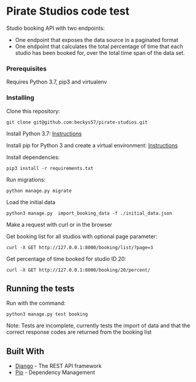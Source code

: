 # Pirate Studios code test

Studio booking API with two endpoints:

- One endpoint that exposes the data source in a paginated format
- One endpoint that calculates the total percentage of time that each studio has been booked for, over the total time span of the data set.


### Prerequisites

Requires Python 3.7, pip3 and virtualenv

### Installing

Clone this repository:

```
git clone git@github.com:beckys57/pirate-studios.git
```

Install Python 3.7: [Instructions](https://realpython.com/installing-python/)

Install pip for Python 3 and create a virtual environment: [Instructions](https://packaging.python.org/guides/installing-using-pip-and-virtual-environments/)

Install dependencies:

```
pip3 install -r requirements.txt
```

Run migrations:

```
python manage.py migrate
```

Load the initial data

```
python3 manage.py  import_booking_data -f ./initial_data.json
```

Make a request with curl or in the browser

Get booking list for all studios with optional page parameter:
```
curl -X GET http://127.0.0.1:8000/booking/list/?page=3
```

Get percentage of time booked for studio ID 20:
```
curl -X GET http://127.0.0.1:8000/booking/20/percent/
```

## Running the tests

Run with the command:

```
python3 manage.py test booking
```

Note: Tests are incomplete, currently tests the import of data and that the correct response codes are returned from the booking list


## Built With

* [Django](https://docs.djangoproject.com/en/2.2/) - The REST API framework
* [Pip](https://pypi.org/project/pip/) - Dependency Management

